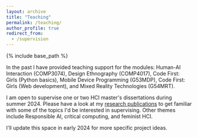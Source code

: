 ```yaml
---
layout: archive
title: "Teaching"
permalink: /teaching/
author_profile: true
redirect_from:
  - /supervision
---
```


{% include base_path %}

In the past I have provided teaching support for the modules: Human-AI Interaction (COMP3074), Design Ethnography (COMP4017), Code First: Girls (Python basics), Mobile Device Programming (G53MDP), Code First: Girls (Web development), and Mixed Reality Technologies (G54MRT).

I am open to supervise one or two HCI master's dissertations during summer 2024. Please have a look at my [research publications](/publications) to get familiar with some of the topics I'd be interested in supervising. Other themes include Responsible AI, critical computing, and feminist HCI. 

I'll update this space in early 2024 for more specific project ideas.  